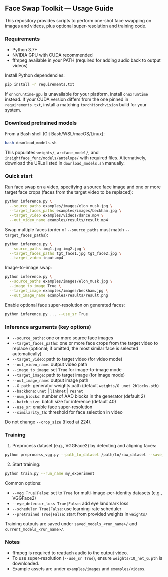 ## Face Swap Toolkit — Usage Guide

This repository provides scripts to perform one-shot face swapping on images and videos, plus optional super-resolution and training code.

### Requirements
- Python 3.7+
- NVIDIA GPU with CUDA recommended
- ffmpeg available in your PATH (required for adding audio back to output videos)

Install Python dependencies:
```bash
pip install -r requirements.txt
```
If `onnxruntime-gpu` is unavailable for your platform, install `onnxruntime` instead. If your CUDA version differs from the one pinned in `requirements.txt`, install a matching `torch`/`torchvision` build for your system.

### Download pretrained models
From a Bash shell (Git Bash/WSL/macOS/Linux):
```bash
bash download_models.sh
```
This populates `weights/`, `arcface_model/`, and `insightface_func/models/antelope/` with required files. Alternatively, download the URLs listed in `download_models.sh` manually.

### Quick start
Run face swap on a video, specifying a source face image and one or more target face crops (faces from the target video to be replaced):
```bash
python inference.py \
  --source_paths examples/images/elon_musk.jpg \
  --target_faces_paths examples/images/beckham.jpg \
  --target_video examples/videos/dance.mp4 \
  --out_video_name examples/results/result.mp4
```

Swap multiple faces (order of `--source_paths` must match `--target_faces_paths`):
```bash
python inference.py \
  --source_paths img1.jpg img2.jpg \
  --target_faces_paths tgt_face1.jpg tgt_face2.jpg \
  --target_video input.mp4
```

Image-to-image swap:
```bash
python inference.py \
  --source_paths examples/images/elon_musk.jpg \
  --image_to_image True \
  --target_image examples/images/beckham.jpg \
  --out_image_name examples/results/result.png
```

Enable optional face super-resolution on generated faces:
```bash
python inference.py ... --use_sr True
```

### Inference arguments (key options)
- `--source_paths`: one or more source face images
- `--target_faces_paths`: one or more face crops from the target video to replace (optional; if omitted, the most similar face is selected automatically)
- `--target_video`: path to target video (for video mode)
- `--out_video_name`: output video path
- `--image_to_image`: set `True` for image-to-image mode
- `--target_image`: path to target image (for image mode)
- `--out_image_name`: output image path
- `--G_path`: generator weights path (default `weights/G_unet_2blocks.pth`)
- `--backbone`: `unet` | `linknet` | `resnet`
- `--num_blocks`: number of AAD blocks in the generator (default 2)
- `--batch_size`: batch size for inference (default 40)
- `--use_sr`: enable face super-resolution
- `--similarity_th`: threshold for face selection in video

Do not change `--crop_size` (fixed at 224).

### Training
1) Preprocess dataset (e.g., VGGFace2) by detecting and aligning faces:
```bash
python preprocess_vgg.py --path_to_dataset /path/to/raw_dataset --save_path /path/to/aligned_dataset
```

2) Start training:
```bash
python train.py --run_name my_experiment
```
Common options:
- `--vgg True|False`: set to `True` for multi-image-per-identity datasets (e.g., VGGFace2)
- `--eye_detector_loss True|False`: add eye landmark loss
- `--scheduler True|False`: use learning-rate scheduler
- `--pretrained True|False`: start from provided weights in `weights/`

Training outputs are saved under `saved_models_<run_name>/` and `current_models_<run_name>/`.

### Notes
- ffmpeg is required to reattach audio to the output video.
- To use super-resolution (`--use_sr True`), ensure `weights/10_net_G.pth` is downloaded.
- Example assets are under `examples/images` and `examples/videos`.
